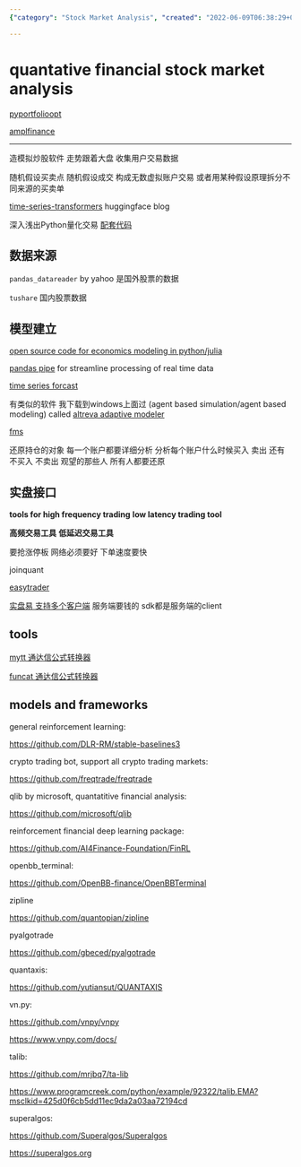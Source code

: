 ```yaml
---
{"category": "Stock Market Analysis", "created": "2022-06-09T06:38:29+00:00", "date": "2022-06-09 06:38:29", "description": "This article provides an overview of popular Python libraries and frameworks for stock market analysis, trading software development, and high-frequency/low latency trading. It covers tools such as Altreva Adaptive Modeler, fms, MyTT, funcat, stable-baselines3, crypto trading bots, qlib, FinRL, OpenBBTerminal, Zipline, and Pyalgotrade, which can be used for tasks like data preprocessing, algorithm development, backtesting, and live trading. The article aims to help developers choose the right tool or combination of tools based on their specific needs.", "modified": "2023-08-25T11:10:08+08:00", "tags": ["financial", "market", "quantative trading", "RL", "stock market", "trading"], "title": "quantatitive financial stock market analysis"}

---
```


# quantative financial stock market analysis

[pyportfolioopt](https://github.com/robertmartin8/PyPortfoiloOpt)

[amplfinance](https://github.com/ampl/amplpyfinance)

----

造模拟炒股软件 走势跟着大盘 收集用户交易数据

随机假设买卖点 随机假设成交 构成无数虚拟账户交易 或者用某种假设原理拆分不同来源的买卖单

[time-series-transformers](https://huggingface.co/blog/time-series-transformers) huggingface blog

深入浅出Python量化交易 [配套代码](https://www.wqyunpan.com/resourceDetail.html?id=257365&openId=oUgl9wSv5p1X-HH-MnP4jFvTIlHM&qrcodeId=219912&sign=ZTVkOGM1MGRhZDJjLTE2NjE3NjA4MDQyNzQ=)

## 数据来源

`pandas_datareader` by yahoo 是国外股票的数据

`tushare` 国内股票数据

## 模型建立

[open source code for economics modeling in python/julia](https://quantecon.org/)

[pandas pipe](https://sinyi-chou.github.io/python-pandas-pipe/#:~:text=Pipe%20is%20a%20method%20in%20pandas.DataFrame%20capable%20of,can%20be%20combined%20with%20method%20chaining%20without%20nesting.) for streamline processing of real time data

[time series forcast](https://zhuanlan.zhihu.com/p/385094015)

有类似的软件 我下载到windows上面过 (agent based simulation/agent based modeling) called [altreva adaptive modeler]()

[fms](https://pythonhosted.org/fms/)

还原持仓的对象 每一个账户都要详细分析 分析每个账户什么时候买入 卖出 还有不买入 不卖出 观望的那些人 所有人都要还原

## 实盘接口

**tools for high frequency trading** **low latency trading tool**

**高频交易工具** **低延迟交易工具**

要抢涨停板 网络必须要好 下单速度要快

joinquant

[easytrader](https://github.com/shidenggui/easytrader)

[实盘易 支持多个客户端](http://www.iguuu.com/e) 服务端要钱的 sdk都是服务端的client

## tools

[mytt 通达信公式转换器](https://github.com/mpquant/MyTT)

[funcat 通达信公式转换器](https://github.com/cedricporter/funcat)

## models and frameworks

general reinforcement learning:

https://github.com/DLR-RM/stable-baselines3

crypto trading bot, support all crypto trading markets:

https://github.com/freqtrade/freqtrade

qlib by microsoft, quantatitive financial analysis:

https://github.com/microsoft/qlib

reinforcement financial deep learning package:

https://github.com/AI4Finance-Foundation/FinRL

openbb_terminal:

https://github.com/OpenBB-finance/OpenBBTerminal

zipline

https://github.com/quantopian/zipline

pyalgotrade

https://github.com/gbeced/pyalgotrade

quantaxis:

https://github.com/yutiansut/QUANTAXIS

vn.py:

https://github.com/vnpy/vnpy

https://www.vnpy.com/docs/

talib:

https://github.com/mrjbq7/ta-lib

https://www.programcreek.com/python/example/92322/talib.EMA?msclkid=425d0f6cb5dd11ec9da2a03aa72194cd

superalgos:

https://github.com/Superalgos/Superalgos

https://superalgos.org
